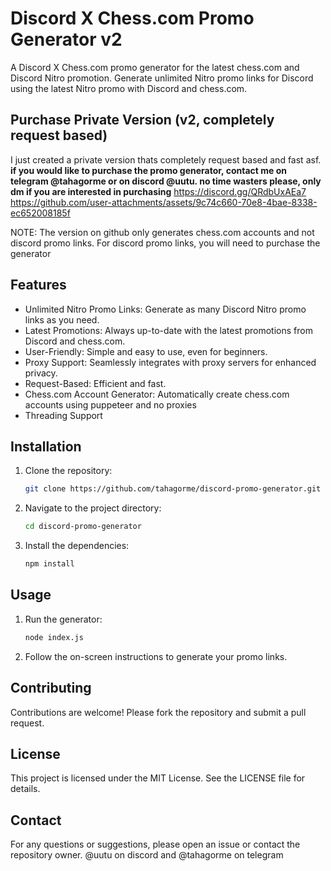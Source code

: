 # Discord X Chess.com Promo Generator v2

A Discord X Chess.com promo generator for the latest chess.com and Discord Nitro promotion. Generate unlimited Nitro promo links for Discord using the latest Nitro promo with Discord and chess.com.

## Purchase Private Version (v2, completely request based)
I just created a private version thats completely request based and fast asf.
**if you would like to purchase the promo generator, contact me on telegram @tahagorme or on discord @uutu.
no time wasters please, only dm if you are interested in purchasing**
https://discord.gg/QRdbUxAEa7
https://github.com/user-attachments/assets/9c74c660-70e8-4bae-8338-ec652008185f







NOTE: The version on github only generates chess.com accounts and not discord promo links. For discord promo links, you will need to purchase the generator


## Features

- Unlimited Nitro Promo Links: Generate as many Discord Nitro promo links as you need.
- Latest Promotions: Always up-to-date with the latest promotions from Discord and chess.com.
- User-Friendly: Simple and easy to use, even for beginners.
- Proxy Support: Seamlessly integrates with proxy servers for enhanced privacy.
- Request-Based: Efficient and fast.
- Chess.com Account Generator: Automatically create chess.com accounts using puppeteer and no proxies
- Threading Support


## Installation

1. Clone the repository:
   ```sh
   git clone https://github.com/tahagorme/discord-promo-generator.git
   ```
2. Navigate to the project directory:
   ```sh
   cd discord-promo-generator
   ```
3. Install the dependencies:
   ```sh
   npm install
   ```

## Usage

1. Run the generator:
   ```sh
   node index.js
   ```
2. Follow the on-screen instructions to generate your promo links.

## Contributing

Contributions are welcome! Please fork the repository and submit a pull request.

## License

This project is licensed under the MIT License. See the LICENSE file for details.

## Contact

For any questions or suggestions, please open an issue or contact the repository owner.
@uutu on discord and @tahagorme on telegram

